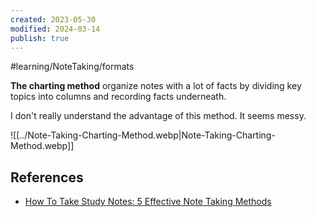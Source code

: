 ```yaml
---
created: 2023-05-30
modified: 2024-03-14
publish: true
---
```


#learning/NoteTaking/formats 

**The charting method** organize notes with a lot of facts by dividing key topics into columns and recording facts underneath.

I don't really understand the advantage of this method. It seems messy.

![[../Note-Taking-Charting-Method.webp|Note-Taking-Charting-Method.webp]]

## References
- [How To Take Study Notes: 5 Effective Note Taking Methods](https://www.oxfordlearning.com/5-effective-note-taking-methods/)